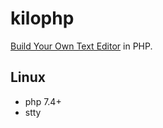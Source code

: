 # kilophp

[Build Your Own Text Editor](https://viewsourcecode.org/snaptoken/kilo/index.html) in PHP.

## Linux
- php 7.4+
- stty
